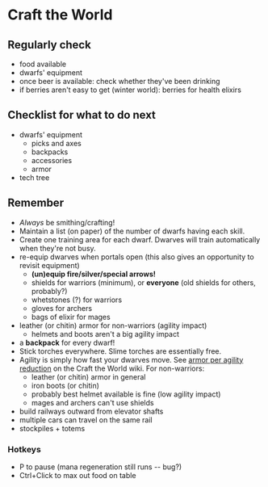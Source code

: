 # Craft the World

## Regularly check

- food available
- dwarfs' equipment
- once beer is available: check whether they've been drinking
- if berries aren't easy to get (winter world): berries for health elixirs

## Checklist for what to do next

- dwarfs' equipment
  - picks and axes
  - backpacks
  - accessories
  - armor
- tech tree

## Remember

- *Always* be smithing/crafting!
- Maintain a list (on paper) of the number of dwarfs having each skill.
- Create one training area for each dwarf. Dwarves will train automatically when they're not busy.
- re-equip dwarves when portals open (this also gives an opportunity to revisit equipment)
  - **(un)equip fire/silver/special arrows!**
  - shields for warriors (minimum), or **everyone** (old shields for others, probably?)
  - whetstones (?) for warriors
  - gloves for archers
  - bags of elixir for mages
- leather (or chitin) armor for non-warriors (agility impact)
  - helmets and boots aren't a big agility impact
- a **backpack** for every dwarf!
- Stick torches everywhere. Slime torches are essentially free.
- Agility is simply how fast your dwarves move. See [armor per agility reduction](https://crafttheworld.gamepedia.com/Armors#Armor_per_agility_reduction) on the Craft the World wiki. For non-warriors:
  - leather (or chitin) armor in general
  - iron boots (or chitin)
  - probably best helmet available is fine (low agility impact)
  - mages and archers can't use shields
- build railways outward from elevator shafts
- multiple cars can travel on the same rail
- stockpiles + totems

### Hotkeys

- P to pause (mana regeneration still runs -- bug?)
- Ctrl+Click to max out food on table
